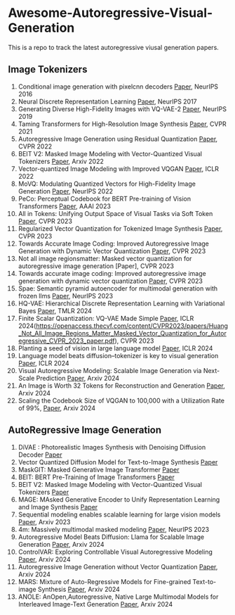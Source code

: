 # Awesome-Autoregressive-Visual-Generation
This is a repo to track the latest autoregressive viusal generation papers.

## Image Tokenizers


1. Conditional image generation with pixelcnn decoders [Paper](https://proceedings.neurips.cc/paper_files/paper/2016/file/b1301141feffabac455e1f90a7de2054-Paper.pdf), NeurIPS 2016
2. Neural Discrete Representation Learning [Paper](https://arxiv.org/abs/1711.00937), NeurIPS 2017
3. Generating Diverse High-Fidelity Images with VQ-VAE-2 [Paper](https://arxiv.org/abs/1906.00446), NeurIPS 2019
4. Taming Transformers for High-Resolution Image Synthesis [Paper](https://arxiv.org/pdf/2012.09841), CVPR 2021
5. Autoregressive Image Generation using Residual Quantization [Paper](https://arxiv.org/pdf/2203.01941), CVPR 2022
6. BEIT V2: Masked Image Modeling with Vector-Quantized Visual Tokenizers [Paper](https://arxiv.org/pdf/2208.06366), Arxiv 2022
7. Vector-quantized Image Modeling with Improved VQGAN [Paper](https://arxiv.org/pdf/2110.04627), ICLR 2022
8. MoVQ: Modulating Quantized Vectors for High-Fidelity Image Generation [Paper](https://arxiv.org/abs/2209.09002), NeurIPS 2022
9. PeCo: Perceptual Codebook for BERT Pre-training of Vision Transformers [Paper](https://arxiv.org/pdf/2111.12710), AAAI 2023
10. All in Tokens: Unifying Output Space of Visual Tasks via Soft Token [Paper](https://arxiv.org/pdf/2301.02229), CVPR 2023
11. Regularized Vector Quantization for Tokenized Image Synthesis [Paper](https://arxiv.org/pdf/2303.06424), CVPR 2023
12. Towards Accurate Image Coding: Improved Autoregressive Image Generation with Dynamic Vector Quantization [Paper](https://arxiv.org/pdf/2305.11718), CVPR 2023
13. Not all image regionsmatter: Masked vector quantization for autoregressive image generation [Paper], CVPR 2023
14. Towards accurate image coding: Improved autoregressive image generation with dynamic vector quantization [Paper](https://openaccess.thecvf.com/content/CVPR2023/papers/Huang_Towards_Accurate_Image_Coding_Improved_Autoregressive_Image_Generation_With_Dynamic_CVPR_2023_paper.pdf), CVPR 2023
15. Spae: Semantic pyramid autoencoder for multimodal generation with frozen llms [Paper](https://proceedings.neurips.cc/paper_files/paper/2023/file/a526cc8f6ffb74bedb6ff313e3fdb450-Paper-Conference.pdf), NeurIPS 2023
16. HQ-VAE: Hierarchical Discrete Representation Learning with Variational Bayes [Paper](https://arxiv.org/pdf/2401.00365), TMLR 2024
17. Finite Scalar Quantization: VQ-VAE Made Simple [Paper](https://arxiv.org/abs/2309.15505), ICLR 2024(https://openaccess.thecvf.com/content/CVPR2023/papers/Huang_Not_All_Image_Regions_Matter_Masked_Vector_Quantization_for_Autoregressive_CVPR_2023_paper.pdf), CVPR 2023
18. Planting a seed of vision in large language model [Paper](https://openreview.net/pdf?id=0Nui91LBQS), ICLR 2024
19. Language model beats diffusion–tokenizer is key to visual generation [Paper](https://openreview.net/pdf?id=gzqrANCF4g), ICLR 2024
20. Visual Autoregressive Modeling: Scalable Image Generation via Next-Scale Prediction [Paper](https://arxiv.org/abs/2404.02905), Arxiv 2024
21. An Image is Worth 32 Tokens for Reconstruction and Generation [Paper](https://arxiv.org/pdf/2406.07550), Arxiv 2024
22. Scaling the Codebook Size of VQGAN to 100,000 with a Utilization Rate of 99%, [Paper](https://arxiv.org/pdf/2406.11837), Arxiv 2024

## AutoRegressive Image Generation

1. DiVAE : Photorealistic Images Synthesis with Denoising Diffusion Decoder [Paper](https://arxiv.org/pdf/2206.00386)
2. Vector Quantized Diffusion Model for Text-to-Image Synthesis [Paper](https://arxiv.org/pdf/2111.14822)
3. MaskGIT: Masked Generative Image Transformer [Paper](https://arxiv.org/pdf/2202.04200)
4. BEIT: BERT Pre-Training of Image Transformers [Paper](https://arxiv.org/pdf/2106.08254)
5. BEIT V2: Masked Image Modeling with Vector-Quantized Visual Tokenizers [Paper](https://arxiv.org/pdf/2208.06366)
6. MAGE: MAsked Generative Encoder to Unify Representation Learning and Image Synthesis [Paper](https://arxiv.org/pdf/2211.09117)
7. Sequential modeling enables scalable learning for large vision models [Paper](https://arxiv.org/abs/2312.00785), Arxiv 2023
8. 4m: Massively multimodal masked modeling [Paper](https://openreview.net/pdf?id=TegmlsD8oQ), NeurIPS 2023
9. Autoregressive Model Beats Diffusion: Llama for Scalable Image Generation [Paper](https://arxiv.org/abs/2406.06525), Arxiv 2024
10. ControlVAR: Exploring Controllable Visual Autoregressive Modeling [Paper](https://arxiv.org/pdf/2406.09750), Arxiv 2024
11. Autoregressive Image Generation without Vector Quantization [Paper](https://arxiv.org/pdf/2406.11838), Arxiv 2024
12. MARS: Mixture of Auto-Regressive Models for Fine-grained Text-to-image Synthesis  [Paper](https://arxiv.org/pdf/2407.07614), Arxiv 2024
13. ANOLE: AnOpen,Autoregressive, Native Large Multimodal Models for Interleaved Image-Text Generation [Paper](https://arxiv.org/pdf/2407.06135v1), Arxiv 2024
    
